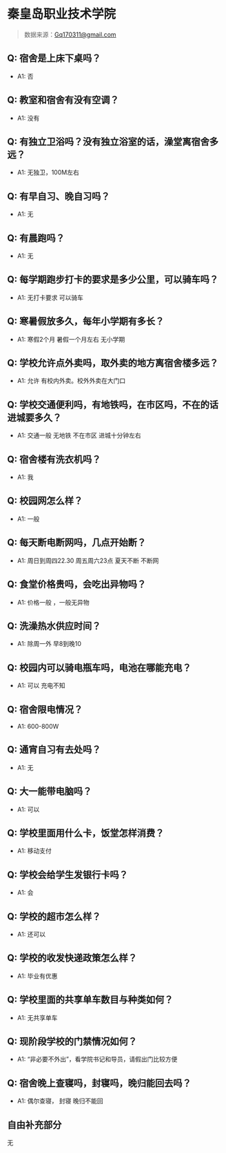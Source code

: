 # 秦皇岛职业技术学院

> 数据来源：Gq170311@gmail.com

## Q: 宿舍是上床下桌吗？

- A1: 否

## Q: 教室和宿舍有没有空调？

- A1: 没有

## Q: 有独立卫浴吗？没有独立浴室的话，澡堂离宿舍多远？

- A1: 无独卫，100M左右

## Q: 有早自习、晚自习吗？

- A1: 无

## Q: 有晨跑吗？

- A1: 无

## Q: 每学期跑步打卡的要求是多少公里，可以骑车吗？

- A1: 无打卡要求 可以骑车

## Q: 寒暑假放多久，每年小学期有多长？

- A1: 寒假2个月 暑假一个月左右 无小学期

## Q: 学校允许点外卖吗，取外卖的地方离宿舍楼多远？

- A1: 允许 有校内外卖。校外外卖在大门口

## Q: 学校交通便利吗，有地铁吗，在市区吗，不在的话进城要多久？

- A1: 交通一般 无地铁 不在市区 进城十分钟左右

## Q: 宿舍楼有洗衣机吗？

- A1: 我

## Q: 校园网怎么样？

- A1: 一般

## Q: 每天断电断网吗，几点开始断？

- A1: 周日到周四22.30 周五周六23点 夏天不断 不断网

## Q: 食堂价格贵吗，会吃出异物吗？

- A1: 价格一般 ，一般无异物

## Q: 洗澡热水供应时间？

- A1: 除周一外 早8到晚10

## Q: 校园内可以骑电瓶车吗，电池在哪能充电？

- A1: 可以 充电不知

## Q: 宿舍限电情况？

- A1: 600-800W

## Q: 通宵自习有去处吗？

- A1: 无

## Q: 大一能带电脑吗？

- A1: 可以

## Q: 学校里面用什么卡，饭堂怎样消费？

- A1: 移动支付

## Q: 学校会给学生发银行卡吗？

- A1: 会

## Q: 学校的超市怎么样？

- A1: 还可以

## Q: 学校的收发快递政策怎么样？

- A1: 毕业有优惠

## Q: 学校里面的共享单车数目与种类如何？

- A1: 无共享单车

## Q: 现阶段学校的门禁情况如何？

- A1: “非必要不外出”，看学院书记和导员，请假出门比较方便

## Q: 宿舍晚上查寝吗，封寝吗，晚归能回去吗？

- A1: 偶尔查寝， 封寝 晚归不能回

## 自由补充部分

无